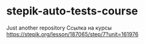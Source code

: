 # stepik-auto-tests-course
Just another repository
Ссылка на курсы https://stepik.org/lesson/187065/step/7?unit=161976